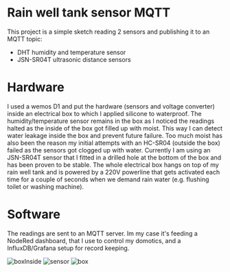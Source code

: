# Rain well tank sensor MQTT
This project is a simple sketch reading 2 sensors and publishing it to an MQTT topic:
- DHT humidity and temperature sensor
- JSN-SR04T ultrasonic distance sensors

# Hardware
I used a wemos D1 and put the hardware (sensors and voltage converter) inside an electrical box to which I applied silicone to waterproof. The humidity/temperature sensor remains in the box as I noticed the readings halted as the inside of the box got filled up with moist. This way I can detect water leakage inside the box and prevent future failure. Too much moist has also been the reason my initial attempts with an HC-SR04 (outside the box) failed as the sensors got clogged up with water. Currently I am using an JSN-SR04T sensor that I fitted in a drilled hole at the bottom of the box and has been proven to be stable. The whole electrical box hangs on top of my rain well tank and is powered by a 220V powerline that gets activated each time for a couple of seconds when we demand rain water (e.g. flushing toilet or washing machine).

# Software
The readings are sent to an MQTT server. Im my case it's feeding a NodeRed dashboard, that I use to control my domotics, and a InfluxDB/Grafana setup for record keeping.

![boxInside](https://i.ibb.co/YZ8cq1W/IMG-20190126-193104.jpg)
![sensor](https://i.ibb.co/jMdgYTL/IMG-20190125-WA0008.jpg)
![box](https://i.ibb.co/dJQ8yrK/IMG-20180911-191650.jpg)
